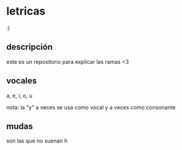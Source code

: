 # letricas
:)

## descripción
este es un repositorio para explicar las ramas
<3

## vocales
a, e, i, o, u

nota: la "y" a veces se usa como vocal y a veces como consonante

## mudas
son las que no suenan
h

